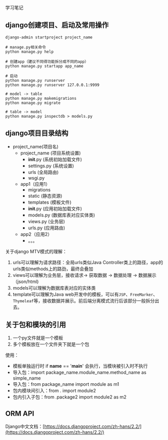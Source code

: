 学习笔记

## django创建项目、启动及常用操作
```shell script
django-admin startproject project_name

# manage.py相关命令
python manage.py help

# 创建app（建议不同得功能拆分成不同的app）
python manage.py startapp app_name

# 启动
python manage.py runserver
python manage.py runserver 127.0.0.1:9999

# model -> table
python manage.py makemigrations
python manage.py migrate

# table -> model
python manage.py inspectdb > models.py

```

## django项目目录结构

- project_name(项目名)
    - project_name (项目系统设置)
        + __init__.py (系统初始加载文件)
        + settings.py (系统设置)
        + urls (全局路由)
        + wsgi.py
    - app1（应用1）
        + migrations
        + static (静态资源)
        + templates (模板文件)
        + __init__.py (应用初始加载文件)
        + models.py (数据库表对应实体类)
        + views.py (业务层)
        + urls.py (应用路由)
    - app2（应用2）
        + 。。。

关于django MTV模式的理解：

1. urls可以理解为请求路径：全局urls类似Java Controller类上的路径，app的urls类似methods上的路劲，最终会叠加
2. views可以理解为业务层，接收请求-> 获取数据 -> 数据处理 -> 数据展示（json/html)
3. models可以理解为数据库表对应的实体类
4. template可以理解为Java web开发中的模板，可以有`JSP`、`FreeMarker`、`Thymeleaf`等，接收数据并展示。前后端分离模式流行后该部分一般拆分出去。


## 关于包和模块的引用

1. 一个py文件就是一个模板
2. 多个模板放在一个文件夹下就是一个包

使用：

- 模板单独运行时 if __name__ == '__main__' 会执行，当模块被引入时不执行
- 导入包：import package_name.module_name.method_name as simple_name 
- 导入包：from package_name import module as m1 
- 包内模块间引入：from . import module2
- 包内引入子包：from .package2 import module2 as m2


## ORM API
Django中文文档：[https://docs.djangoproject.com/zh-hans/2.2/](https://docs.djangoproject.com/zh-hans/2.2/)





